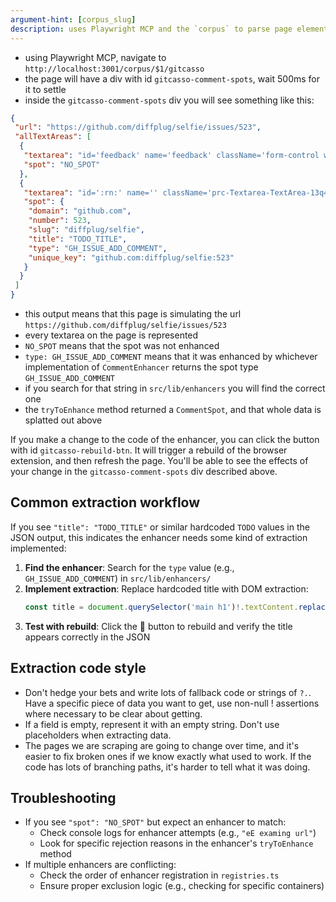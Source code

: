 ```yaml
---
argument-hint: [corpus_slug]
description: uses Playwright MCP and the `corpus` to parse page elements
---
```


- using Playwright MCP, navigate to `http://localhost:3001/corpus/$1/gitcasso`
- the page will have a div with id `gitcasso-comment-spots`, wait 500ms for it to settle
- inside the `gitcasso-comment-spots` div you will see something like this:

```json
{
 "url": "https://github.com/diffplug/selfie/issues/523",
 "allTextAreas": [
  {
   "textarea": "id='feedback' name='feedback' className='form-control width-full mb-2'",
   "spot": "NO_SPOT"
  },
  {
   "textarea": "id=':rn:' name='' className='prc-Textarea-TextArea-13q4j overtype-input'",
   "spot": {
    "domain": "github.com",
    "number": 523,
    "slug": "diffplug/selfie",
    "title": "TODO_TITLE",
    "type": "GH_ISSUE_ADD_COMMENT",
    "unique_key": "github.com:diffplug/selfie:523"
   }
  }
 ]
}
```

- this output means that this page is simulating the url `https://github.com/diffplug/selfie/issues/523`
- every textarea on the page is represented
- `NO_SPOT` means that the spot was not enhanced
- `type: GH_ISSUE_ADD_COMMENT` means that it was enhanced by whichever implementation of `CommentEnhancer` returns the spot type `GH_ISSUE_ADD_COMMENT`
- if you search for that string in `src/lib/enhancers` you will find the correct one
- the `tryToEnhance` method returned a `CommentSpot`, and that whole data is splatted out above

If you make a change to the code of the enhancer, you can click the button with id `gitcasso-rebuild-btn`. It will trigger a rebuild of the browser extension, and then refresh the page. You'll be able to see the effects of your change in the `gitcasso-comment-spots` div described above.

## Common extraction workflow

If you see `"title": "TODO_TITLE"` or similar hardcoded `TODO` values in the JSON output, this indicates the enhancer needs some kind of extraction implemented:

1. **Find the enhancer**: Search for the `type` value (e.g., `GH_ISSUE_ADD_COMMENT`) in `src/lib/enhancers/`
2. **Implement extraction**: Replace hardcoded title with DOM extraction:
   ```javascript
   const title = document.querySelector('main h1')!.textContent.replace(/\s*#\d+$/, '').trim()
   ```
4. **Test with rebuild**: Click the 🔄 button to rebuild and verify the title appears correctly in the JSON

## Extraction code style

- Don't hedge your bets and write lots of fallback code or strings of `?.`. Have a specific piece of data you want to get, use non-null ! assertions where necessary to be clear about getting.
- If a field is empty, represent it with an empty string. Don't use placeholders when extracting data.
- The pages we are scraping are going to change over time, and it's easier to fix broken ones if we know exactly what used to work. If the code has lots of branching paths, it's harder to tell what it was doing.

## Troubleshooting

- If you see `"spot": "NO_SPOT"` but expect an enhancer to match:
  - Check console logs for enhancer attempts (e.g., `"eE examing url"`)
  - Look for specific rejection reasons in the enhancer's `tryToEnhance` method
- If multiple enhancers are conflicting:
  - Check the order of enhancer registration in `registries.ts`
  - Ensure proper exclusion logic (e.g., checking for specific containers)
